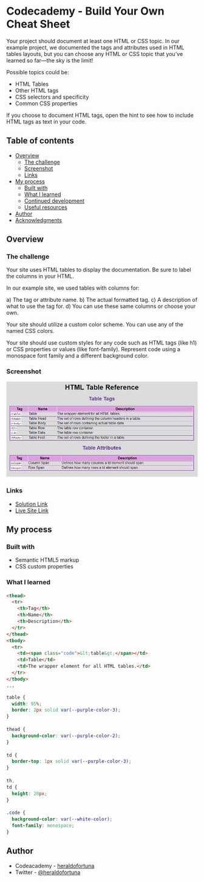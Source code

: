 # Codecademy - Build Your Own Cheat Sheet

Your project should document at least one HTML or CSS topic. In our example project, we documented the tags and attributes used in HTML tables layouts, but you can choose any HTML or CSS topic that you’ve learned so far—the sky is the limit!

Possible topics could be:

- HTML Tables
- Other HTML tags
- CSS selectors and specificity
- Common CSS properties

If you choose to document HTML tags, open the hint to see how to include HTML tags as text in your code.

## Table of contents

- [Overview](#overview)
  - [The challenge](#the-challenge)
  - [Screenshot](#screenshot)
  - [Links](#links)
- [My process](#my-process)
  - [Built with](#built-with)
  - [What I learned](#what-i-learned)
  - [Continued development](#continued-development)
  - [Useful resources](#useful-resources)
- [Author](#author)
- [Acknowledgments](#acknowledgments)

## Overview

### The challenge

Your site uses HTML tables to display the documentation. Be sure to label the columns in your HTML.

In our example site, we used tables with columns for:

a) The tag or attribute name.
b) The actual formatted tag.
c) A description of what to use the tag for.
d) You can use these same columns or choose your own.

Your site should utilize a custom color scheme. You can use any of the named CSS colors.

Your site should use custom styles for any code such as HTML tags (like h1) or CSS properties or values (like font-family). Represent code using a monospace font family and a different background color.

### Screenshot

![](./screenshot.JPG)

### Links

- [Solution Link](https://github.com/heraldofortuna/html-css-cheatsheet-starting)
- [Live Site Link](https://heraldofortuna.github.io/html-css-cheatsheet-starting/)

## My process

### Built with

- Semantic HTML5 markup
- CSS custom properties

### What I learned

```html
<thead>
  <tr>
    <th>Tag</th>
    <th>Name</th>
    <th>Description</th>
  </tr>
</thead>
<tbody>
  <tr>
    <td><span class="code">&lt;table&gt;</span></td>
    <td>Table</td>
    <td>The wrapper element for all HTML tables.</td>
  </tr>
</tbody>
...
```

```css
table {
  width: 95%;
  border: 2px solid var(--purple-color-3);
}

thead {
  background-color: var(--purple-color-2);
}

td {
  border-top: 1px solid var(--purple-color-3);
}

th,
td {
  height: 20px;
}

.code {
  background-color: var(--white-color);
  font-family: monospace;
}
```

## Author

- Codeacademy - [heraldofortuna](https://www.codecademy.com/profiles/heraldofortuna)
- Twitter - [@heraldofortuna](https://twitter.com/heraldofortuna)
